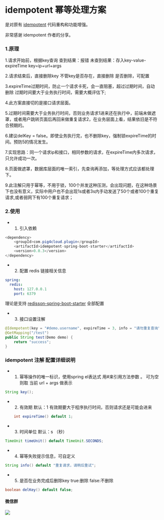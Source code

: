# idempotent 幂等处理方案


是对原有 [idempotent](https://github.com/it4alla/idempotent) 代码重构和功能增强。

非常感谢 idempotent 作者的分享。

### 1.原理

1.请求开始前，根据key查询
查到结果：报错
未查到结果：存入key-value-expireTime
key=ip+url+args

2.请求结束后，直接删除key
不管key是否存在，直接删除
是否删除，可配置

3.expireTime过期时间，防止一个请求卡死，会一直阻塞，超过过期时间，自动删除
过期时间要大于业务执行时间，需要大概评估下;

4.此方案直接切的是接口请求层面。

5.过期时间需要大于业务执行时间，否则业务请求1进来还在执行中，前端未做遮罩，或者用户跳转页面后再回来做重复请求2，在业务层面上看，结果依旧是不符合预期的。

6.建议delKey = false。即使业务执行完，也不删除key，强制锁expireTime的时间。预防5的情况发生。

7.实现思路：同一个请求ip和接口，相同参数的请求，在expireTime内多次请求，只允许成功一次。

8.页面做遮罩，数据库层面的唯一索引，先查询再添加，等处理方式应该都处理下。

9.此注解只用于幂等，不用于锁，100个并发这种压测，会出现问题，在这种场景下也没有意义，实际中用户也不会出现1s或者3s内手动发送了50个或者100个重复请求,或者弱网下有100个重复请求；


### 2.使用

- 1. 引入依赖

```java
<dependency>
    <groupId>com.pig4cloud.plugin</groupId>
    <artifactId>idempotent-spring-boot-starter</artifactId>
    <version>0.0.3</version>
</dependency>
```

- 2. 配置 redis 链接相关信息

```yaml
spring:
  redis:
    host: 127.0.0.1
    port: 6379
```

理论是支持 [redisson-spring-boot-starter](https://github.com/redisson/redisson/tree/master/redisson-spring-boot-starter) 全部配置


- 3. 接口设置注解

```java
@Idempotent(key = "#demo.username", expireTime = 3, info = "请勿重复查询")
@GetMapping("/test")
public String test(Demo demo) {
    return "success";
}
```


### idempotent 注解 配置详细说明


- 1. 幂等操作的唯一标识，使用spring el表达式 用#来引用方法参数 。 可为空则取 当前 url + args 做表示
    
```java
String key();
```


- 2. 有效期 默认：1 有效期要大于程序执行时间，否则请求还是可能会进来

```java
	int expireTime() default 1;
```

- 3. 时间单位 默认：s （秒）

```java
TimeUnit timeUnit() default TimeUnit.SECONDS;
```

- 4. 幂等失败提示信息，可自定义

```java
String info() default "重复请求，请稍后重试";
```

- 5. 是否在业务完成后删除key true:删除 false:不删除

```java
boolean delKey() default false;
```

#### 微信群

![](https://i.loli.net/2020/09/25/SsWqJt2H157VbfI.png)
